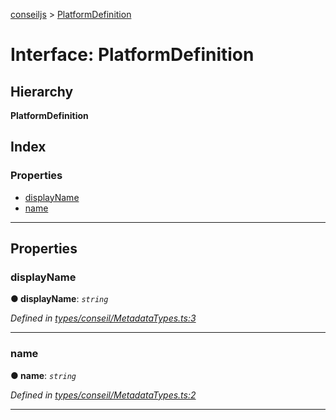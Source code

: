 [conseiljs](../README.md) > [PlatformDefinition](../interfaces/platformdefinition.md)

# Interface: PlatformDefinition

## Hierarchy

**PlatformDefinition**

## Index

### Properties

* [displayName](platformdefinition.md#displayname)
* [name](platformdefinition.md#name)

---

## Properties

<a id="displayname"></a>

###  displayName

**● displayName**: *`string`*

*Defined in [types/conseil/MetadataTypes.ts:3](https://github.com/Cryptonomic/ConseilJS/blob/2dbb08e/src/types/conseil/MetadataTypes.ts#L3)*

___
<a id="name"></a>

###  name

**● name**: *`string`*

*Defined in [types/conseil/MetadataTypes.ts:2](https://github.com/Cryptonomic/ConseilJS/blob/2dbb08e/src/types/conseil/MetadataTypes.ts#L2)*

___

